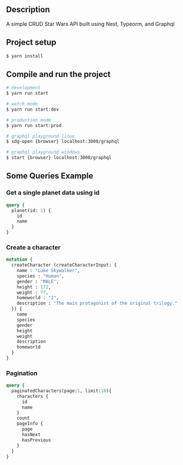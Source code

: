 ## Description

A simple CRUD Star Wars API built using Nest, Typeorm, and Graphql

## Project setup

```bash
$ yarn install
```

## Compile and run the project

```bash
# development
$ yarn run start

# watch mode
$ yarn run start:dev

# production mode
$ yarn run start:prod

# graphql playground linux
$ xdg-open {browser} localhost:3000/graphql

# graphql playground windows
$ start {browser} localhost:3000/graphql
```

## Some Queries Example

### Get a single planet data using id
```graphql
query {
  planet(id: 1) {
    id
    name
  }
}
```
### Create a character
```graphql
mutation {
  createCharacter (createCharacterInput: {
    name : "Luke Skywalker",
    species : "Human",
    gender : "MALE",
    height : 172,
    weight : 77,
    homeworld : "2",
    description : "The main protagonist of the original trilogy."
  }) {
    name
    species
    gender
    height
    weight
    description
    homeworld
  }
}
```
### Pagination
```graphql
query {
  paginatedCharacters(page:1, limit:10){
    characters {
      id
      name
    }
    count
    pageInfo {
      page
      hasNext
      hasPrevious
    }
  }
}
```
